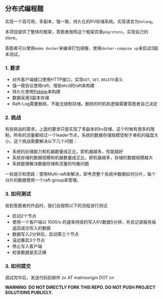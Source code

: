 ## 分布式编程题
实现一个高可用，多副本，强一致，持久化的KV存储系统。实现语言为`Golang`。

本项目提供了整体的框架，答题者按照这个框架完善`pkg/store`，实现自己的store。

答题者可以使用`make docker`来编译打包镜像，使用`docker-compose up`来启动3副本测试。

### 1. 要求
* 对外客户端接口使用HTTP接口，实现`GET`, `SET`, `DELETE`语义
* 强一致协议使用raft，借助etcd的raft来构建
* 持久化使用[Pebble](https://github.com/cockroachdb/pebble)来构建
* 数据采用3副本存储
* Raft-Log需要删除，不能无限制存储，删除的时机和逻辑需要答题者自己决定

### 2. 挑战
有些挑战的需求，上面的要求只是实现了多副本的kv存储，这个时候有很多的限制，所有的流量都经过一个leader节点，系统的数据存储规模受制于单机的磁盘大小。这个挑战需要解决以下几个问题：
* 系统的处理能力和机器数量成正比，即机器越多，性能越好
* 系统存储的数据规模和机器数量成正比，即机器越多，存储的数据规模越大
* 系统能够解决数据存储和流量的均衡问题

一些提示和思路：使用Multi-raft来解决，即考虑整个系统中数据如何分片，每个分片的数据使用一个raft-group来管理。

### 3. 如何测试
收到答题者的作品时，我们会按照以下的流程进行测试

* 启动2个节点
* 使用一个客户端以 1000/s 的速率持续的写入KV数据5分钟，并且记录服务端返回成功写入的数据
* 数据写入2分钟后，启动第三个节点
* 滚动重启3个节点
* 停止写入客户端
* 检查数据是否正确

### 3. 如何提交

调试完毕后，发送代码到邮件 zx AT matrixorigin DOT cn 

**WARNING: DO NOT DIRECTLY FORK THIS REPO. DO NOT PUSH PROJECT SOLUTIONS PUBLICLY.**